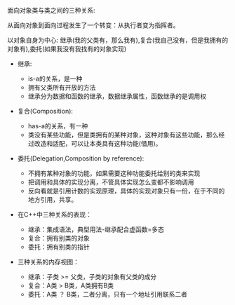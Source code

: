 面向对象类与类之间的三种关系:

从面向对象到面向过程发生了一个转变：从执行者变为指挥者。

以对象自身为中心:
继承(我的父类有，那么我有),复合(我自己没有，但是我拥有的对象有),委托(如果我没有我找有的对象实现)

+ 继承:
  - is-a的关系，是一种
  - 拥有父类所有开放的方法
  - 继承分为数据和函数的继承，数据继承属性，函数继承的是调用权
+ 复合(Composition):
  - has-a的关系，有一种
  - 类没有某些功能，但是类拥有的某种对象，这种对象有这些功能，那么经过改造和适配，可以让本类具有这种功能(借用)。

+ 委托(Delegation,Composition by reference):
  - 不拥有某种对象的功能，如果需要这种功能委托给别的类来实现
  - 把调用和具体的实现分离，不管具体实现怎么变都不影响调用
  - 反向看就是引用计数的实现原理，具体的实现对象只有一份，在于不同的地方引用，共享。



+ 在C++中三种关系的表现：
  - 继承：集成语法，典型用法-继承配合虚函数=多态
  - 复合：拥有别类的对象
  - 委托：拥有别类的指针

+ 三种关系的内存视图：
  - 继承：子类 >= 父类，子类的对象有父类的成分
  - 复合：A类  >  B类，A类拥有B类
  - 委托：A类  ？ B类，二者分离，只有一个地址引用联系二者


